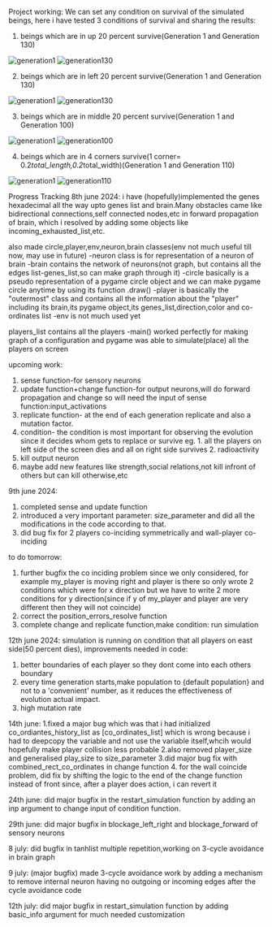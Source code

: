 Project working:
We can set any condition on survival of the simulated beings, here i have tested 3 conditions of survival and sharing the results:
1. beings which are in up 20 percent survive(Generation 1 and Generation 130)
   
![generation1](https://github.com/user-attachments/assets/05469adf-c2aa-4d7e-a4ad-44f960980d43)
![generation130](https://github.com/user-attachments/assets/b5fa4204-c15b-4c61-8e6d-c1c48e126486)

2. beings which are in left 20 percent survive(Generation 1 and Generation 130)
   
![generation1](https://github.com/user-attachments/assets/e59f5ca7-adec-4106-b2f6-6401af8793b6)
![generation130](https://github.com/user-attachments/assets/e1153fe2-15fd-448f-b249-e6215b14e1e3)

3. beings which are in middle 20 percent survive(Generation 1 and Generation 100)
   
![generation1](https://github.com/user-attachments/assets/677e37af-22e9-489b-a31c-129ed6d67f3b)
![generation100](https://github.com/user-attachments/assets/54e3c28a-8877-4a66-8390-b8881be4c810)

4. beings which are in 4 corners survive(1 corner= 0.2*total_length,0.2*total_width)(Generation 1 and Generation 110)

![generation1](https://github.com/user-attachments/assets/e6aa19b0-0a99-4ed4-bf69-fefdbbe1e0fb)
![generation110](https://github.com/user-attachments/assets/2ab6f1eb-b681-4b47-aff0-f7462c9afd31)

Progress Tracking 
8th june 2024:
i have (hopefully)implemented the genes hexadecimal all the way upto genes list and
brain.Many obstacles came like bidirectional connections,self connected nodes,etc in
forward propagation of brain, which i resolved by adding some objects like
incoming_exhausted_list,etc.

also made circle,player,env,neuron,brain classes(env not much useful till now, may
use in future)
-neuron class is for representation of a neuron of brain
-brain contains the network of neurons(not graph, but contains all the
edges list-genes_list,so can make graph through it)
-circle basically is a pseudo representation of a pygame circle object and we can
make pygame circle anytime by using its function .draw()
-player is basically the "outermost" class and contains all the information about
the "player" including its brain,its pygame object,its genes_list,direction,color
and co-ordinates list
-env is not much used yet

players_list contains all the players
-main() worked perfectly for making graph of a configuration and pygame was able
to simulate(place) all the players on screen

upcoming work:
1. sense function-for sensory neurons
2. update function+change function-for output neurons,will do forward propagation and change so will need the
input of sense function:input_activations
3. replicate function- at the end of each generation replicate and also a mutation
factor.
4. condition- the condition is most important for observing the evolution since
it decides whom gets to replace or survive
eg. 1. all the players on left side of the screen dies and all on right side survives
    2. radioactivity
5. kill output neuron
6. maybe add new features like strength,social relations,not kill infront of
others but can kill otherwise,etc

9th june 2024:
1. completed sense and update function
2. introduced a very important parameter: size_parameter and did all the modifications in the
code according to that.
3. did bug fix for 2 players co-inciding symmetrically and wall-player co-inciding

to do tomorrow:
1. further bugfix the co inciding problem since we only considered, for example my_player
is moving right and player is there so only wrote 2 conditions which were for x direction
but we have to write 2 more conditions for y direction(since if y of my_player and player
are very different then they will not coincide)
2. correct the position_errors_resolve function
3. complete change and replicate function,make condition: run simulation

12th june 2024:
simulation is running on condition that all players on east side(50 percent dies),
improvements needed in code:
1. better boundaries of each player so they dont come into each others boundary
2. every time generation starts,make population to {default population} and not to a
'convenient' number, as it reduces the effectiveness of evolution actual impact.
3. high mutation rate

14th june:
1.fixed a major bug which was that i had initialized co_ordiantes_history_list as
[co_ordinates_list] which is wrong because i had to deepcopy the variable and not
use the variable itself,whcih would hopefully make player collision less probable
2.also removed player_size and generalised play_size to size_parameter
3.did major bug fix with combined_rect_co_ordinates in change function
4. for the wall coincide problem, did fix by shifting the logic to the end of the
change function instead of front since, after a player does action, i can revert it

24th june:
did major bugfix in the restart_simulation function by adding an inp argument
to change input of condition function.

29th june:
did major bugfix in blockage_left_right and blockage_forward of sensory neurons

8 july:
did bugfix in tanhlist multiple repetition,working on 3-cycle avoidance in brain graph

9 july:
(major bugfix) made 3-cycle avoidance work by adding a mechanism to remove internal neuron having
no outgoing or incoming edges after the cycle avoidance code

12th july:
did major bugfix in restart_simulation function by adding basic_info argument for
much needed customization
